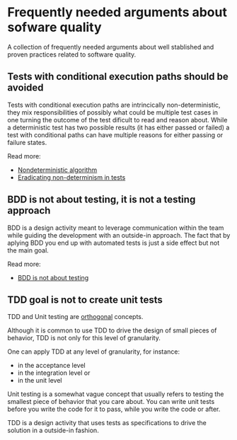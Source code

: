 # Frequently needed arguments about sofware quality

A collection of frequently needed arguments about well stablished and proven practices related to software quality.

## Tests with conditional execution paths should be avoided

Tests with conditional execution paths are intrincically non-deterministic, they mix responsibilities of possibly what could be multiple test cases in one turning the outcome of the test dificult to read and reason about. While a deterministic test has two possible results (it has either passed or failed) a test with conditional paths can have multiple reasons for either passing or failure states. 

Read more:
- [Nondeterministic algorithm](https://en.wikipedia.org/wiki/Nondeterministic_algorithm)
- [Eradicating non-determinism in tests](https://martinfowler.com/articles/nonDeterminism.html)

## BDD is not about testing, it is not a testing approach

BDD is a design activity meant to leverage communication within the team while guiding the development with an outside-in approach. The fact that by aplying BDD you end up with automated tests is just a side effect but not the main goal.

Read more:
- [BDD is not about testing](https://speakerdeck.com/tastapod/bdd-is-not-about-testing)

## TDD goal is not to create unit tests

TDD and Unit testing are [orthogonal](https://en.wikipedia.org/wiki/Orthogonality_(programming)) concepts.

Although it is common to use TDD to drive the design of small pieces of behavior, TDD is not only for this level of granularity. 

One can apply TDD at any level of granularity, for instance:
 - in the acceptance level 
 - in the integration level or 
 - in the unit level
 
Unit testing is a somewhat vague concept that usually refers to testing the smallest piece of behavior that you care about. You can write unit tests before you write the code for it to pass, while you write the code or after. 

TDD is a design activity that uses tests as specifications to drive the solution in a outside-in fashion.
